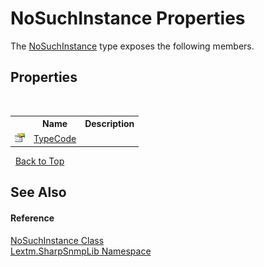 # NoSuchInstance Properties
 

The <a href="T_Lextm_SharpSnmpLib_NoSuchInstance">NoSuchInstance</a> type exposes the following members.


## Properties
&nbsp;<table><tr><th></th><th>Name</th><th>Description</th></tr><tr><td>![Public property](media/pubproperty.gif "Public property")</td><td><a href="P_Lextm_SharpSnmpLib_NoSuchInstance_TypeCode">TypeCode</a></td><td /></tr></table>&nbsp;
<a href="#nosuchinstance-properties">Back to Top</a>

## See Also


#### Reference
<a href="T_Lextm_SharpSnmpLib_NoSuchInstance">NoSuchInstance Class</a><br /><a href="N_Lextm_SharpSnmpLib">Lextm.SharpSnmpLib Namespace</a><br />